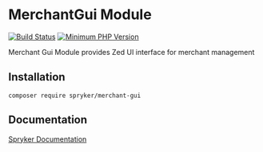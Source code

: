# MerchantGui Module
[![Build Status](https://travis-ci.org/spryker/merchant-gui.svg)](https://travis-ci.org/spryker/merchant-gui)
[![Minimum PHP Version](https://img.shields.io/badge/php-%3E%3D%207.2-8892BF.svg)](https://php.net/)

Merchant Gui Module provides Zed UI interface for merchant management
## Installation

```
composer require spryker/merchant-gui
```

## Documentation

[Spryker Documentation](https://academy.spryker.com/developing_with_spryker/module_guide/modules.html)
